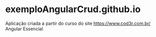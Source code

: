 # exemploAngularCrud.github.io
Aplicação criada a partir do curso do site https://www.cod3r.com.br/ Angular Essencial
